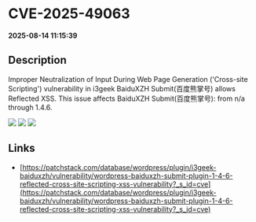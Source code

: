 # CVE-2025-49063

**2025-08-14 11:15:39**

## Description
Improper Neutralization of Input During Web Page Generation ('Cross-site Scripting') vulnerability in i3geek BaiduXZH Submit(百度熊掌号) allows Reflected XSS. This issue affects BaiduXZH Submit(百度熊掌号): from n/a through 1.4.6.

![](https://img.shields.io/static/v1?label=Score&message=7.1&color=red)
![](https://img.shields.io/static/v1?label=Severity&message=HIGH&color=red)
![](https://img.shields.io/static/v1?label=CWE&message=XSS&color=green)

## Links
- [https://patchstack.com/database/wordpress/plugin/i3geek-baiduxzh/vulnerability/wordpress-baiduxzh-submit-plugin-1-4-6-reflected-cross-site-scripting-xss-vulnerability?_s_id=cve](https://patchstack.com/database/wordpress/plugin/i3geek-baiduxzh/vulnerability/wordpress-baiduxzh-submit-plugin-1-4-6-reflected-cross-site-scripting-xss-vulnerability?_s_id=cve)
